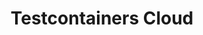 ---
title: Testcontainers Cloud
weight: 70
params:
  sidebar:
    group: Products
    goto: "https://testcontainers.com/cloud/docs/"
---